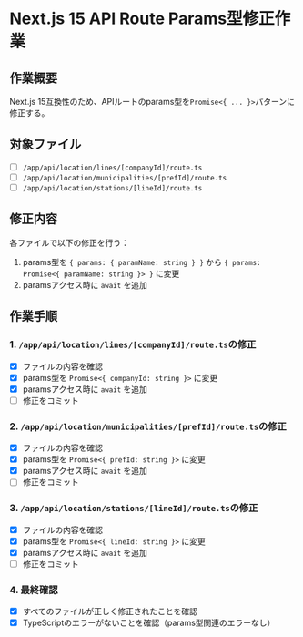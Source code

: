 # Next.js 15 API Route Params型修正作業

## 作業概要
Next.js 15互換性のため、APIルートのparams型を`Promise<{ ... }>`パターンに修正する。

## 対象ファイル
- [ ] `/app/api/location/lines/[companyId]/route.ts`
- [ ] `/app/api/location/municipalities/[prefId]/route.ts`
- [ ] `/app/api/location/stations/[lineId]/route.ts`

## 修正内容
各ファイルで以下の修正を行う：
1. params型を `{ params: { paramName: string } }` から `{ params: Promise<{ paramName: string }> }` に変更
2. paramsアクセス時に `await` を追加

## 作業手順

### 1. `/app/api/location/lines/[companyId]/route.ts`の修正
- [x] ファイルの内容を確認
- [x] params型を `Promise<{ companyId: string }>` に変更
- [x] paramsアクセス時に `await` を追加
- [ ] 修正をコミット

### 2. `/app/api/location/municipalities/[prefId]/route.ts`の修正
- [x] ファイルの内容を確認
- [x] params型を `Promise<{ prefId: string }>` に変更
- [x] paramsアクセス時に `await` を追加
- [ ] 修正をコミット

### 3. `/app/api/location/stations/[lineId]/route.ts`の修正
- [x] ファイルの内容を確認
- [x] params型を `Promise<{ lineId: string }>` に変更
- [x] paramsアクセス時に `await` を追加
- [ ] 修正をコミット

### 4. 最終確認
- [x] すべてのファイルが正しく修正されたことを確認
- [x] TypeScriptのエラーがないことを確認（params型関連のエラーなし）